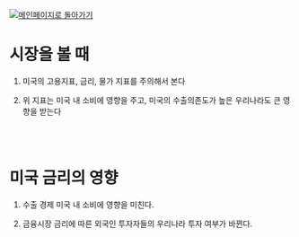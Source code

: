 [![메인페이지로 돌아가기](https://img.shields.io/badge/메인페이지로_돌아가기-blueviolet.svg)](https://github.com/juho-creator/Investing/blob/main/KR/README.md)


# 시장을 볼 때
1. 미국의 고용지표, 금리,
물가 지표를 주의해서 본다

2. 위 지표는 미국 내 소비에 
영향을 주고, 미국의 수출의존도가 
높은 우리나라도 큰 영향을 받는다

</br></br>


# 미국 금리의 영향 
1. 수출 경제
미국 내 소비에 영향을 미친다.

2. 금융시장
금리에 따른 외국인 투자자들의
우리나라 투자 여부가 바뀐다.

